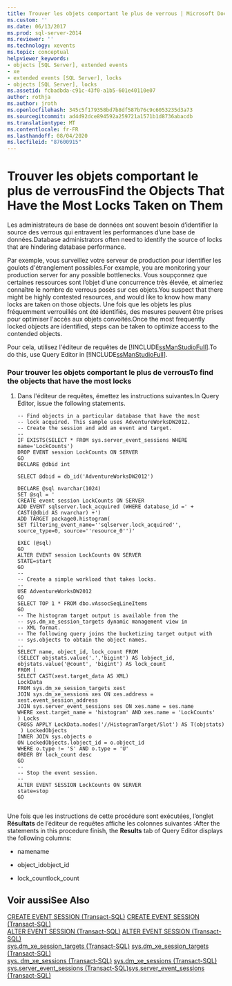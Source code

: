 ```yaml
---
title: Trouver les objets comportant le plus de verrous | Microsoft Docs
ms.custom: ''
ms.date: 06/13/2017
ms.prod: sql-server-2014
ms.reviewer: ''
ms.technology: xevents
ms.topic: conceptual
helpviewer_keywords:
- objects [SQL Server], extended events
- xe
- extended events [SQL Server], locks
- objects [SQL Server], locks
ms.assetid: fcbadbda-c91c-43f0-a1b5-601e40110e07
author: rothja
ms.author: jroth
ms.openlocfilehash: 345c5f179358bd7b8df587b76c9c6053235d3a73
ms.sourcegitcommit: ad4d92dce894592a259721a1571b1d8736abacdb
ms.translationtype: MT
ms.contentlocale: fr-FR
ms.lasthandoff: 08/04/2020
ms.locfileid: "87600915"
---
```

# <a name="find-the-objects-that-have-the-most-locks-taken-on-them"></a><span data-ttu-id="2eee7-102">Trouver les objets comportant le plus de verrous</span><span class="sxs-lookup"><span data-stu-id="2eee7-102">Find the Objects That Have the Most Locks Taken on Them</span></span>
  <span data-ttu-id="2eee7-103">Les administrateurs de base de données ont souvent besoin d’identifier la source des verrous qui entravent les performances d’une base de données.</span><span class="sxs-lookup"><span data-stu-id="2eee7-103">Database administrators often need to identify the source of locks that are hindering database performance.</span></span>  
  
 <span data-ttu-id="2eee7-104">Par exemple, vous surveillez votre serveur de production pour identifier les goulots d'étranglement possibles.</span><span class="sxs-lookup"><span data-stu-id="2eee7-104">For example, you are monitoring your production server for any possible bottlenecks.</span></span> <span data-ttu-id="2eee7-105">Vous soupçonnez que certaines ressources sont l’objet d’une concurrence très élevée, et aimeriez connaître le nombre de verrous posés sur ces objets.</span><span class="sxs-lookup"><span data-stu-id="2eee7-105">You suspect that there might be highly contested resources, and would like to know how many locks are taken on those objects.</span></span> <span data-ttu-id="2eee7-106">Une fois que les objets les plus fréquemment verrouillés ont été identifiés, des mesures peuvent être prises pour optimiser l'accès aux objets convoités.</span><span class="sxs-lookup"><span data-stu-id="2eee7-106">Once the most frequently locked objects are identified, steps can be taken to optimize access to the contended objects.</span></span>  
  
 <span data-ttu-id="2eee7-107">Pour cela, utilisez l'éditeur de requêtes de [!INCLUDE[ssManStudioFull](../../includes/ssmanstudiofull-md.md)].</span><span class="sxs-lookup"><span data-stu-id="2eee7-107">To do this, use Query Editor in [!INCLUDE[ssManStudioFull](../../includes/ssmanstudiofull-md.md)].</span></span>  
  
### <a name="to-find-the-objects-that-have-the-most-locks"></a><span data-ttu-id="2eee7-108">Pour trouver les objets comportant le plus de verrous</span><span class="sxs-lookup"><span data-stu-id="2eee7-108">To find the objects that have the most locks</span></span>  
  
1.  <span data-ttu-id="2eee7-109">Dans l'éditeur de requêtes, émettez les instructions suivantes.</span><span class="sxs-lookup"><span data-stu-id="2eee7-109">In Query Editor, issue the following statements.</span></span>  
  
    ```  
    -- Find objects in a particular database that have the most  
    -- lock acquired. This sample uses AdventureWorksDW2012.  
    -- Create the session and add an event and target.  
    --   
    IF EXISTS(SELECT * FROM sys.server_event_sessions WHERE name='LockCounts')  
    DROP EVENT session LockCounts ON SERVER  
    GO  
    DECLARE @dbid int  
  
    SELECT @dbid = db_id('AdventureWorksDW2012')  
  
    DECLARE @sql nvarchar(1024)  
    SET @sql = '  
    CREATE event session LockCounts ON SERVER  
    ADD EVENT sqlserver.lock_acquired (WHERE database_id =' + CAST(@dbid AS nvarchar) +')  
    ADD TARGET package0.histogram(   
    SET filtering_event_name=''sqlserver.lock_acquired'', source_type=0, source=''resource_0'')'  
  
    EXEC (@sql)  
    GO  
    ALTER EVENT session LockCounts ON SERVER   
    STATE=start  
    GO  
    --   
    -- Create a simple workload that takes locks.  
    --   
    USE AdventureWorksDW2012  
    GO  
    SELECT TOP 1 * FROM dbo.vAssocSeqLineItems  
    GO  
    -- The histogram target output is available from the   
    -- sys.dm_xe_session_targets dynamic management view in  
    -- XML format.  
    -- The following query joins the bucketizing target output with  
    -- sys.objects to obtain the object names.  
    --  
    SELECT name, object_id, lock_count FROM   
    (SELECT objstats.value('.','bigint') AS lobject_id,   
    objstats.value('@count', 'bigint') AS lock_count  
    FROM (  
    SELECT CAST(xest.target_data AS XML)  
    LockData  
    FROM sys.dm_xe_session_targets xest  
    JOIN sys.dm_xe_sessions xes ON xes.address = xest.event_session_address  
    JOIN sys.server_event_sessions ses ON xes.name = ses.name  
    WHERE xest.target_name = 'histogram' AND xes.name = 'LockCounts'  
    ) Locks  
    CROSS APPLY LockData.nodes('//HistogramTarget/Slot') AS T(objstats)  
     ) LockedObjects   
    INNER JOIN sys.objects o  
    ON LockedObjects.lobject_id = o.object_id  
    WHERE o.type != 'S' AND o.type = 'U'  
    ORDER BY lock_count desc  
    GO  
    --   
    -- Stop the event session.  
    --   
    ALTER EVENT SESSION LockCounts ON SERVER  
    state=stop  
    GO  
  
    ```  
  
 <span data-ttu-id="2eee7-110">Une fois que les instructions de cette procédure sont exécutées, l’onglet **Résultats** de l’éditeur de requêtes affiche les colonnes suivantes :</span><span class="sxs-lookup"><span data-stu-id="2eee7-110">After the statements in this procedure finish, the **Results** tab of Query Editor displays the following columns:</span></span>  
  
-   <span data-ttu-id="2eee7-111">name</span><span class="sxs-lookup"><span data-stu-id="2eee7-111">name</span></span>  
  
-   <span data-ttu-id="2eee7-112">object_id</span><span class="sxs-lookup"><span data-stu-id="2eee7-112">object_id</span></span>  
  
-   <span data-ttu-id="2eee7-113">lock_count</span><span class="sxs-lookup"><span data-stu-id="2eee7-113">lock_count</span></span>  
  
## <a name="see-also"></a><span data-ttu-id="2eee7-114">Voir aussi</span><span class="sxs-lookup"><span data-stu-id="2eee7-114">See Also</span></span>  
 <span data-ttu-id="2eee7-115">[CREATE EVENT SESSION &#40;Transact-SQL&#41;](/sql/t-sql/statements/create-event-session-transact-sql) </span><span class="sxs-lookup"><span data-stu-id="2eee7-115">[CREATE EVENT SESSION &#40;Transact-SQL&#41;](/sql/t-sql/statements/create-event-session-transact-sql) </span></span>  
 <span data-ttu-id="2eee7-116">[ALTER EVENT SESSION &#40;Transact-SQL&#41;](/sql/t-sql/statements/alter-event-session-transact-sql) </span><span class="sxs-lookup"><span data-stu-id="2eee7-116">[ALTER EVENT SESSION &#40;Transact-SQL&#41;](/sql/t-sql/statements/alter-event-session-transact-sql) </span></span>  
 <span data-ttu-id="2eee7-117">[sys.dm_xe_session_targets &#40;Transact-SQL&#41;](/sql/relational-databases/system-dynamic-management-views/sys-dm-xe-session-targets-transact-sql) </span><span class="sxs-lookup"><span data-stu-id="2eee7-117">[sys.dm_xe_session_targets &#40;Transact-SQL&#41;](/sql/relational-databases/system-dynamic-management-views/sys-dm-xe-session-targets-transact-sql) </span></span>  
 <span data-ttu-id="2eee7-118">[sys. dm_xe_sessions &#40;Transact-SQL&#41;](/sql/relational-databases/system-dynamic-management-views/sys-dm-xe-sessions-transact-sql) </span><span class="sxs-lookup"><span data-stu-id="2eee7-118">[sys.dm_xe_sessions &#40;Transact-SQL&#41;](/sql/relational-databases/system-dynamic-management-views/sys-dm-xe-sessions-transact-sql) </span></span>  
 [<span data-ttu-id="2eee7-119">sys.server_event_sessions &#40;Transact-SQL&#41;</span><span class="sxs-lookup"><span data-stu-id="2eee7-119">sys.server_event_sessions &#40;Transact-SQL&#41;</span></span>](/sql/relational-databases/system-catalog-views/sys-server-event-sessions-transact-sql)  
  
  
